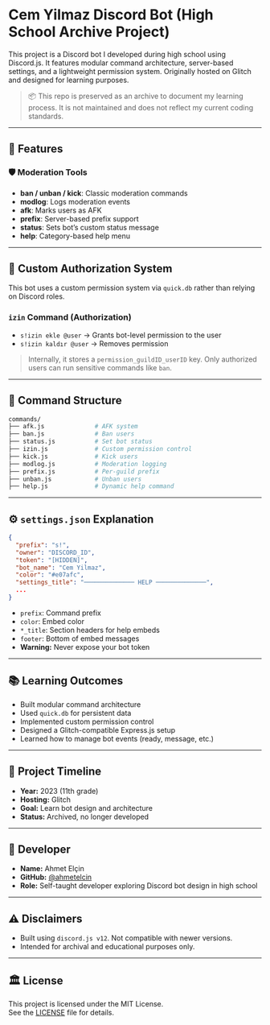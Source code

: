 
# Cem Yilmaz Discord Bot (High School Archive Project)

This project is a Discord bot I developed during high school using Discord.js. It features modular command architecture, server-based settings, and a lightweight permission system. Originally hosted on Glitch and designed for learning purposes.

> 📦 This repo is preserved as an archive to document my learning process. It is not maintained and does not reflect my current coding standards.

---

## 🚀 Features

### 🛡️ Moderation Tools
- **ban / unban / kick**: Classic moderation commands
- **modlog**: Logs moderation events
- **afk**: Marks users as AFK
- **prefix**: Server-based prefix support
- **status**: Sets bot’s custom status message
- **help**: Category-based help menu

---

## 🔐 Custom Authorization System

This bot uses a custom permission system via `quick.db` rather than relying on Discord roles.

### `izin` Command (Authorization)
- `s!izin ekle @user` → Grants bot-level permission to the user
- `s!izin kaldır @user` → Removes permission

> Internally, it stores a `permission_guildID_userID` key. Only authorized users can run sensitive commands like `ban`.

---

## 📁 Command Structure

```bash
commands/
├── afk.js              # AFK system
├── ban.js              # Ban users
├── status.js           # Set bot status
├── izin.js             # Custom permission control
├── kick.js             # Kick users
├── modlog.js           # Moderation logging
├── prefix.js           # Per-guild prefix
├── unban.js            # Unban users
├── help.js             # Dynamic help command
```

---

## ⚙️ `settings.json` Explanation

```json
{
  "prefix": "s!",
  "owner": "DISCORD_ID",
  "token": "[HIDDEN]",
  "bot_name": "Cem Yilmaz",
  "color": "#e07afc",
  "settings_title": "────────────── HELP ──────────────",
  ...
}
```

- `prefix`: Command prefix
- `color`: Embed color
- `*_title`: Section headers for help embeds
- `footer`: Bottom of embed messages
- **Warning:** Never expose your bot token

---

## 📚 Learning Outcomes

- Built modular command architecture
- Used `quick.db` for persistent data
- Implemented custom permission control
- Designed a Glitch-compatible Express.js setup
- Learned how to manage bot events (ready, message, etc.)

---

## 📅 Project Timeline

- **Year:** 2023 (11th grade)
- **Hosting:** Glitch
- **Goal:** Learn bot design and architecture
- **Status:** Archived, no longer developed

---

## 👤 Developer

- **Name:** Ahmet Elçin
- **GitHub:** [@ahmetelcin](https://github.com/ahmetelcin)
- **Role:** Self-taught developer exploring Discord bot design in high school

---

## ⚠️ Disclaimers

- Built using `discord.js v12`. Not compatible with newer versions.
- Intended for archival and educational purposes only.

---

## 🏛️ License

This project is licensed under the MIT License.  
See the [LICENSE](./LICENSE) file for details.
